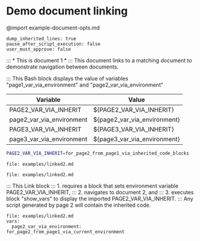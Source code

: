 # Demo document linking

@import example-document-opts.md
```opts :(document_opts)
dump_inherited_lines: true
pause_after_script_execution: false
user_must_approve: false
```

::: * This is document 1 *
::: This document links to a matching document to demonstrate navigation between documents.

::: This Bash block displays the value of variables "page1_var_via_environment" and "page2_var_via_environment"

| Variable| Value
| -| -
| PAGE2_VAR_VIA_INHERIT| ${PAGE2_VAR_VIA_INHERIT}
| page2_var_via_environment| ${page2_var_via_environment}
| PAGE3_VAR_VIA_INHERIT| ${PAGE3_VAR_VIA_INHERIT}
| page3_var_via_environment| ${page3_var_via_environment}

```bash :(vars2)
PAGE2_VAR_VIA_INHERIT=for_page2_from_page1_via_inherited_code_blocks
```

```link :linked2 +(vars2)
file: examples/linked2.md
```

```link :(linked2) +(vars2)
file: examples/linked2.md
```

::: This Link block
::: 1. requires a block that sets environment variable PAGE2_VAR_VIA_INHERIT,
::: 2. navigates to document 2, and
::: 3. executes block "show_vars" to display the imported PAGE2_VAR_VIA_INHERIT.
::: Any script generated by page 2 will contain the inherited code.

```link :linked2_import_vars +(vars2)
file: examples/linked2.md
vars:
  page2_var_via_environment: for_page2_from_page1_via_current_environment
```
